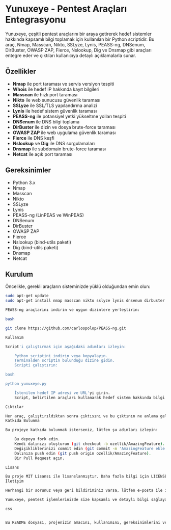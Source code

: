 # Yunuxeye - Pentest Araçları Entegrasyonu

Yunuxeye, çeşitli pentest araçlarını bir araya getirerek hedef sistemler hakkında kapsamlı bilgi toplamak için kullanılan bir Python scriptidir. Bu araç, Nmap, Masscan, Nikto, SSLyze, Lynis, PEASS-ng, DNSenum, DirBuster, OWASP ZAP, Fierce, Nslookup, Dig ve Dnsmap gibi araçları entegre eder ve çıktıları kullanıcıya detaylı açıklamalarla sunar.

## Özellikler

- **Nmap** ile port taraması ve servis versiyon tespiti
- **Whois** ile hedef IP hakkında kayıt bilgileri
- **Masscan** ile hızlı port taraması
- **Nikto** ile web sunucusu güvenlik taraması
- **SSLyze** ile SSL/TLS yapılandırma analizi
- **Lynis** ile hedef sistem güvenlik taraması
- **PEASS-ng** ile potansiyel yetki yükseltme yolları tespiti
- **DNSenum** ile DNS bilgi toplama
- **DirBuster** ile dizin ve dosya brute-force taraması
- **OWASP ZAP** ile web uygulama güvenlik taraması
- **Fierce** ile DNS keşfi
- **Nslookup** ve **Dig** ile DNS sorgulamaları
- **Dnsmap** ile subdomain brute-force taraması
- **Netcat** ile açık port taraması

## Gereksinimler

- Python 3.x
- Nmap
- Masscan
- Nikto
- SSLyze
- Lynis
- PEASS-ng (LinPEAS ve WinPEAS)
- DNSenum
- DirBuster
- OWASP ZAP
- Fierce
- Nslookup (bind-utils paketi)
- Dig (bind-utils paketi)
- Dnsmap
- Netcat

## Kurulum

Öncelikle, gerekli araçların sisteminizde yüklü olduğundan emin olun:

```bash
sudo apt-get update
sudo apt-get install nmap masscan nikto sslyze lynis dnsenum dirbuster fierce dnsutils netcat

PEASS-ng araçlarını indirin ve uygun dizinlere yerleştirin:

bash

git clone https://github.com/carlospolop/PEASS-ng.git

Kullanım

Script'i çalıştırmak için aşağıdaki adımları izleyin:

    Python scriptini indirin veya kopyalayın.
    Terminalden scriptin bulunduğu dizine gidin.
    Scripti çalıştırın:

bash

python yunuxeye.py

    İstenilen hedef IP adresi ve URL'yi girin.
    Script, belirtilen araçları kullanarak hedef sistem hakkında bilgi toplamaya başlayacaktır.

Çıktılar

Her araç, çalıştırıldıktan sonra çıktısını ve bu çıktının ne anlama geldiğini açıklayan bilgiler sunar. Bu açıklamalar, elde edilen verilerin anlaşılmasını ve yorumlanmasını kolaylaştırır.
Katkıda Bulunma

Bu projeye katkıda bulunmak isterseniz, lütfen şu adımları izleyin:

    Bu depoyu fork edin.
    Kendi dalınızı oluşturun (git checkout -b ozellik/AmazingFeature).
    Değişikliklerinizi commit edin (git commit -m 'AmazingFeature ekle').
    Dalınıza push edin (git push origin ozellik/AmazingFeature).
    Bir Pull Request açın.

Lisans

Bu proje MIT Lisansı ile lisanslanmıştır. Daha fazla bilgi için LICENSE dosyasına bakın.
İletişim

Herhangi bir sorunuz veya geri bildiriminiz varsa, lütfen e-posta ile iletişime geçin.

Yunuxeye, pentest işlemlerinizde size kapsamlı ve detaylı bilgi sağlayarak güvenlik açıklarını daha etkili bir şekilde tespit etmenize yardımcı olur. Hedef sistemlerin güvenliğini artırmak için bu aracı kullanın ve sistemlerinizi daha güvende tutun.

css


Bu README dosyası, projenizin amacını, kullanımını, gereksinimlerini ve nasıl katkıda bulunulabileceğini açıkça anlatır. Ayrıca, kullanıcıların projenizle ilgili daha fazla bilgi edinmesini sağlar.
